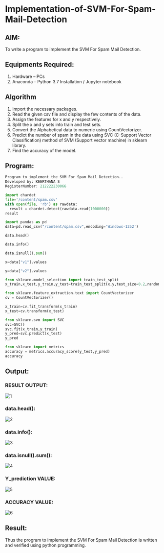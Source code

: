# Implementation-of-SVM-For-Spam-Mail-Detection

## AIM:
To write a program to implement the SVM For Spam Mail Detection.

## Equipments Required:
1. Hardware – PCs
2. Anaconda – Python 3.7 Installation / Jupyter notebook

## Algorithm
   1. Import the necessary packages.
   2. Read the given csv file and display the few contents of the data.
   3. Assign the features for x and y respectively.
   4. Split the x and y sets into train and test sets.
   5. Convert the Alphabetical data to numeric using CountVectorizer.
   6. Predict the number of spam in the data using SVC (C-Support Vector Classification) method of SVM (Support vector machine) in sklearn library.
   7. Find the accuracy of the model.

## Program:
```py
Program to implement the SVM For Spam Mail Detection..
Developed by: KEERTHANA S
RegisterNumber: 212222230066
```
```py
import chardet
file='/content/spam.csv'
with open(file, 'rb') as rawdata:
  result = chardet.detect(rawdata.read(1000000))
result

import pandas as pd
data=pd.read_csv("/content/spam.csv",encoding='Windows-1252')

data.head()

data.info()

data.isnull().sum()

x=data["v1"].values

y=data["v2"].values

from sklearn.model_selection import train_test_split
x_train,x_test,y_train,y_test=train_test_split(x,y,test_size=0.2,random_state=0)

from sklearn.feature_extraction.text import CountVectorizer
cv = CountVectorizer()

x_train=cv.fit_transform(x_train)
x_test=cv.transform(x_test)

from sklearn.svm import SVC
svc=SVC()
svc.fit(x_train,y_train)
y_pred=svc.predict(x_test)
y_pred

from sklearn import metrics
accuracy = metrics.accuracy_score(y_test,y_pred)
accuracy
```

## Output:

### RESULT OUTPUT:

![1](https://github.com/Divya110205/Implementation-of-SVM-For-Spam-Mail-Detection/assets/119404855/e033efb7-1223-46ea-89c2-a94121f64c43)

### data.head():

![2](https://github.com/Divya110205/Implementation-of-SVM-For-Spam-Mail-Detection/assets/119404855/31860742-08dc-4381-a085-43be1ab6a2c5)

### data.info():

![3](https://github.com/Divya110205/Implementation-of-SVM-For-Spam-Mail-Detection/assets/119404855/23ede932-69cd-4b5f-92d2-ad554b3aece2)

### data.isnull().sum():

![4](https://github.com/Divya110205/Implementation-of-SVM-For-Spam-Mail-Detection/assets/119404855/dfb29571-12e1-47b4-aaed-5b2411f10113)

### Y_prediction VALUE:

![5](https://github.com/Divya110205/Implementation-of-SVM-For-Spam-Mail-Detection/assets/119404855/3e2a6c84-5c11-4a83-a640-39813e664070)

### ACCURACY VALUE:

![6](https://github.com/Divya110205/Implementation-of-SVM-For-Spam-Mail-Detection/assets/119404855/7198fc82-cc4d-4bd5-8f8d-2fa6497727ed)

## Result:

Thus the program to implement the SVM For Spam Mail Detection is written and verified using python programming.
